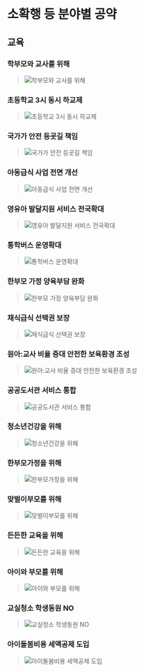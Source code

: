 # 소확행 등 분야별 공약

## 교육

### 학부모와 교사를 위해
> ![학부모와 교사를 위해](004_003_001.png)

### 초등학교 3시 동시 하교제
> ![초등학교 3시 동시 하교제](004_003_002.png)

### 국가가 안전 등굣길 책임
> ![국가가 안전 등굣길 책임](004_003_003.jpg)

### 아동급식 사업 전면 개선
> ![아동급식 사업 전면 개선](004_003_004.jpg)

### 영유아 발달지원 서비스 전국확대
> ![영유아 발달지원 서비스 전국확대](004_003_005.png)

### 통학버스 운영확대
> ![통학버스 운영확대](004_003_006.png)

### 한부모 가정 양육부담 완화
> ![한부모 가정 양육부담 완화](004_003_007.png)

### 채식급식 선택권 보장
> ![채식급식 선택권 보장](004_003_008.png)

### 원아:교사 비율 증대 안전한 보육환경 조성
> ![원아:교사 비율 증대 안전한 보육환경 조성](004_003_009.png)

### 공공도서관 서비스 통합
> ![공공도서관 서비스 통합](004_003_010.png)

### 청소년건강을 위해
> ![청소년건강을 위해](004_003_011.png)

### 한부모가정을 위해
> ![한부모가정을 위해](004_003_012.png)

### 맞벌이부모를 위해
> ![맞벌이부모를 위해](004_003_013.png)

### 든든한 교육을 위해
> ![든든한 교육을 위해](004_003_014.png)

### 아이와 부모를 위해
> ![아이와 부모를 위해](004_003_015.png)

### 교실청소 학생동원 NO
> ![교실청소 학생동원 NO](004_003_016.png)

### 아이돌봄비용 세액공제 도입
> ![아이돌봄비용 세액공제 도입](004_003_017.png)